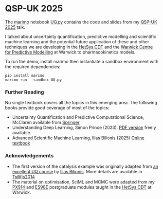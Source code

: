 # QSP-UK 2025

The [marimo](https://github.com/marimo-team/marimo) notebook [UQ.py](UQ.py) contains the code and slides from my [QSP-UK 2025](https://warwick.ac.uk/fac/sci/eng/research/grouplist/biomedicaleng/qsp-uk/) talk.

I talked about uncertainty quantification, predictive modelling and scientific machine learning and the potential future application of these and other techniques we are developing in the [HetSys CDT](https://warwick.ac.uk/fac/sci/hetsys/) and the [Warwick Centre for Predictive Modelling](https://warwick.ac.uk/WCPM) at Warwick to pharmacokinetics models.

To run the demo, install marimo then instantiate a sandbox environment with the required dependencies:

```
pip install marimo
marimo run --sandbox UQ.py
```

### Further Reading

No single textbook covers all the topics in this emerging area. The following books provide good coverage of most of the topics:

- Uncertainty Quantification and Predictive Computational Science, McClaren available from [Springer](https://link.springer.com/book/10.1007/978-3-319-99525-0)
- Understanding Deep Learning, Simon Prince (2023). [PDF version](https://udlbook.github.io/udlbook/) freely available.
- Advanced Scientific Machine Learning, Ilias Bilionis (2025) [Online textbook](https://predictivesciencelab.github.io/advanced-scientific-machine-learning/homework/00_intro.html)

### Acknowledgements

- The first version  of the catalysis example was originally adapted from [an excellent UQ course](https://github.com/PredictiveScienceLab/uq-course) by [Ilias Bilionis](https://predictivesciencelab.org/). More details are available in [Tsilifis2014](https://arxiv.org/abs/1410.5522)
- The material on optimisation, SciML and MCMC were adapted from my [PX914]([https://courses.warwick.ac.uk/modules/2023/PX914-15](https://courses.warwick.ac.uk/modules/2024/PX914-15)) and [ES98E](https://courses.warwick.ac.uk/modules/2024/ES98E-15) postgraduate modules taught in the [HetSys CDT](https://warwick.ac.uk/fac/sci/hetsys/) at Warwick.

